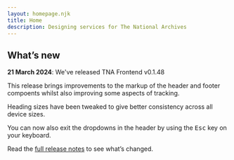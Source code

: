 ```yaml
---
layout: homepage.njk
title: Home
description: Designing services for The National Archives
---
```


## What’s new

**21 March 2024**: We've released TNA Frontend v0.1.48

This release brings improvements to the markup of the header and footer compoents whilst also improving some aspects of tracking.

Heading sizes have been tweaked to give better consistency across all device sizes.

You can now also exit the dropdowns in the header by using the <kbd>Esc</kbd> key on your keyboard.

Read the [full release notes](https://github.com/nationalarchives/tna-frontend/releases/tag/v0.1.48) to see what’s changed.
